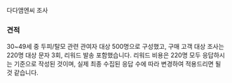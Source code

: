 다다앰엔씨 조사

### 견적

30~49세 중 두피/탈모 관련 관여자 대상 500명으로 구성했고, 구매 고객 대상 조사는 220명 대상 문자 3회, 리워드 발송 포함했습니다. 리워드 비용은 220명 모두 응답하시는 기준으로 작성된 것이며, 실제 최종 수집된 응답 수에 따라 변경하여 적용드리면 될 것 같습니다.

